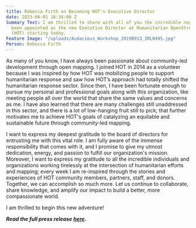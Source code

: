 ```yaml
---
title: Rebecca Firth on Becoming HOT's Executive Director
date: 2023-06-01 16:34:00 Z
Summary Text: I am thrilled to share with all of you the incredible news that I have
  been appointed as the new Executive Director at Humanitarian OpenStreetMap Team
  (HOT) starting today.
Feature Image: "/uploads/Audacious_Workshop_20190913_1RL0495.jpg"
Person: Rebecca Firth
---
```


As many of you know, I have always been passionate about community-led development through open mapping. I joined HOT in 2014 as a volunteer because I was inspired by how HOT was mobilizing people to support humanitarian response and saw how HOT’s approach had totally shifted the humanitarian response sector. Since then, I have been fortunate enough to pursue my personal and professional goals along with this organization, like meeting people all over the world that share the same values and concerns as me. I have also learned that there are many challenges still unaddressed in this sector, and there is a lot of low-hanging fruit still to pick; that further motivates me to achieve HOT's goals of catalyzing an equitable and sustainable future through community-led mapping.

I want to express my deepest gratitude to the board of directors for entrusting me with this vital role. I am fully aware of the immense responsibility that comes with it, and I promise to give my utmost dedication, energy, and passion to fulfill our organization's mission. Moreover, I want to express my gratitude to all the incredible individuals and organizations working tirelessly at the intersection of humanitarian efforts and mapping; every week I am re-inspired through the stories and experiences of HOT community members, partners, staff, and donors. Together, we can accomplish so much more. Let us continue to collaborate, share knowledge, and amplify our impact to build a better, more compassionate world.

I am thrilled to begin this new adventure!

***Read the full press release [here](https://www.hotosm.org/press-releases/humanitarian-openstreetmap-team-announces-rebecca-firth-as-new-executive-director/).***